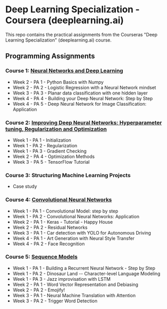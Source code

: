 # Deep Learning Specialization - Coursera (deeplearning.ai)
This repo contains the practical assignments from the Courseras "Deep Learning Specialization" (deeplearning.ai) course.

## Programming Assignments

### Course 1: [Neural Networks and Deep Learning](https://github.com/SamiIbishi/dl-specialization/tree/master/Neural%20Networks%20and%20Deep%20Learning)

  - Week 2 - PA 1 - Python Basics with Numpy
  - Week 2 - PA 2 - Logistic Regression with a Neural Network mindset
  - Week 3 - PA 3 - Planar data classification with one hidden layer
  - Week 4 - PA 4 - Building your Deep Neural Network: Step by Step
  - Week 4 - PA 5 - Deep Neural Network for Image Classification: Application

### Course 2: [Improving Deep Neural Networks: Hyperparameter tuning, Regularization and Optimization](https://github.com/SamiIbishi/dl-specialization/tree/master/Improving%20Deep%20Neural%20Networks:%20Hyperparameter%20tuning%2C%20Regularization%20and%20Optimization)

  - Week 1 - PA 1 - Initialization
  - Week 1 - PA 2 - Regularization
  - Week 1 - PA 3 - Gradient Checking
  - Week 2 - PA 4 - Optimization Methods
  - Week 3 - PA 5 - TensorFlow Tutorial

### Course 3: Structuring Machine Learning Projects

  - Case study  
  
### Course 4: [Convolutional Neural Networks](https://github.com/SamiIbishi/dl-specialization/tree/master/Convolutional%20Neural%20Networks)

  - Week 1 - PA 1 - Convolutional Model: step by step
  - Week 1 - PA 2 - Convolutional Neural Networks: Application
  - Week 2 - PA 1 - Keras - Tutorial - Happy House
  - Week 2 - PA 2 - Residual Networks
  - Week 3 - PA 1 - Car detection with YOLO for Autonomous Driving
  - Week 4 - PA 1 - Art Generation with Neural Style Transfer
  - Week 4 - PA 2 - Face Recognition
  
### Course 5: [Sequence Models](https://github.com/SamiIbishi/dl-specialization/tree/master/Sequence%20Models)

  - Week 1 - PA 1 - Building a Recurrent Neural Network - Step by Step
  - Week 1 - PA 2 - Dinosaur Land -- Character-level Language Modeling
  - Week 1 - PA 3 - Jazz improvisation with LSTM
  - Week 2 - PA 1 - Word Vector Representation and Debiasing
  - Week 2 - PA 2 - Emojify!
  - Week 3 - PA 1 - Neural Machine Translation with Attention
  - Week 3 - PA 2 - Trigger Word Detection
